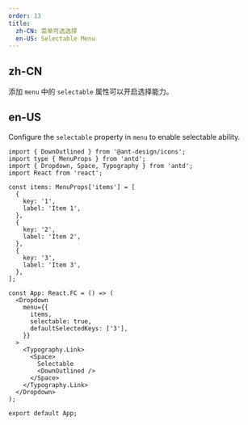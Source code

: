 ```yaml
---
order: 13
title:
  zh-CN: 菜单可选选择
  en-US: Selectable Menu
---
```


## zh-CN

添加 `menu` 中的 `selectable` 属性可以开启选择能力。

## en-US

Configure the `selectable` property in `menu` to enable selectable ability.

```tsx
import { DownOutlined } from '@ant-design/icons';
import type { MenuProps } from 'antd';
import { Dropdown, Space, Typography } from 'antd';
import React from 'react';

const items: MenuProps['items'] = [
  {
    key: '1',
    label: 'Item 1',
  },
  {
    key: '2',
    label: 'Item 2',
  },
  {
    key: '3',
    label: 'Item 3',
  },
];

const App: React.FC = () => (
  <Dropdown
    menu={{
      items,
      selectable: true,
      defaultSelectedKeys: ['3'],
    }}
  >
    <Typography.Link>
      <Space>
        Selectable
        <DownOutlined />
      </Space>
    </Typography.Link>
  </Dropdown>
);

export default App;
```
